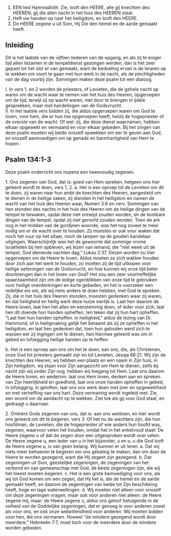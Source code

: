 1. EEN lied Hammaäloth. Zie, looft den HEERE, alle gij knechten des HEEREN; gij die allen nacht in het huis des HEEREN staat.
2. Heft uw handen op naar het heiligdom, en looft den HEERE.
3. De HEERE zegene u uit Sion, Hij Die den hemel en de aarde gemaakt heeft.

## Inleiding

Dit is het laatste van de vijftien liederen van de opgang, en als zij te eniger tijd allen tezamen in de tempeldienst gezongen werden, dan is het zeer gepast tot het slot er van gemaakt, want de bedoeling ervan is de leraren op te wekken om voort te gaan met hun werk in de nacht, als de plechtigheden van de dag voorbij zijn. 
Sommigen maken deze psalm tot een dialoog.

I. In vers 1. en 2 worden de priesters, of Levieten, die de gehele nacht op waren om de wacht waar te nemen van het huis des Heeren, opgeroepen om de tijd, terwijl zij op wacht waren, niet door te brengen in ijdele gesprekken, maar met handelingen van de Godsvrucht.  
II. In het laatste vers bidden zij, die aldus opgeroepen waren om God te loven, voor hem, die er hun toe opgeroepen heeft, hetzij de hogepriester of de overste van de wacht. Of wel: zij, die deze dienst waarnamen, hebben elkaar opgewekt en vermaand en voor elkaar gebeden. Bij het zingen van deze psalm moeten wij beide onszelf opwekken om eer te geven aan God, en onszelf aanmoedigen om op genade en barmhartigheid van Hem te hopen.

## Psalm 134:1-3 
Deze psalm onderricht ons nopens een tweevoudig zegenen.

1\. Ons zegenen van God, dat is: goed van Hem spreken, hetgeen ons hier geleerd wordt te doen, vers 1, 2.
a. Het is een oproep tot de Levieten om dit te doen, zij waren naar hun ambt de knechten des Heeren, aangesteld om te dienen in de heilige zaken, zij dienden in het heiligdom en namen de wacht van het huis des Heeren waar, Numeri 3:6 en verv. Sommigen van hen stonden des nachts in het huis des Heeren om de heilige dingen van de tempel te bewaken, opdat deze niet ontwijd zouden worden, en de kostbare dingen van de tempel, opdat zij niet geroofd zouden worden. Toen de ark nog in het midden van de gordijnen woonde, was het nog zoveel te meer nodig om er de wacht over te houden. Zij moesten er ook voor waken dat noch het vuur op het altaar, noch de lampen op de gouden kandelaar uitgingen. Waarschijnlijk was het de gewoonte dat sommige vrome Israëlieten bij hen opbleven, wij lezen van iemand, die "niet week uit de tempel, God dienende nachten dag," Lukas 2:37. Dezen worden nu hier opgeroepen om de Heere te loven. Aldus moeten ze zich wakker houden door zich aan het werk te houden, zo moeten zij de tijd uitkopen voor heilige oefeningen van de Godsvrucht, en hoe kunnen wij onze tijd beter doorbrengen dan in het loven van God? Het zou een zeer voortreffelijke spaarzaamheid zijn om de ledige ogenblikken van onze tijd te gebruiken voor heilige overdenkingen en korte gebeden, en het is voorzeker een redelijke eis om, als wij niets anders te doen hebben, met God te spreken. Zij, die in het huis des Heeren stonden, moesten gedenken waar zij waren, en dat heiligheid en heilig werk deze huize sierlijk is. Laat hen daarom de Heere loven, laat hen het allen en eenstemmig doen, of ieder voor zich, laat hen dit doende hun handen opheffen, ten teken dat zij hun hart opheffen. "Laat hen hun handen opheffen. in heiligheid," aldus de lezing van Dr. Hammond, of in heiligmaking gelijk het betaamt als zij ze opheffen in het heiligdom, en laat hen gedenken dat, toen hun geboden werd zich te wassen eer zij ingingen om te dienen, hen hiermee geleerd was om in gebed en lofzegging heilige handen op te heffen.

b. Het is een oproep aan ons om het te doen, aan ons, die, als Christenen, onze God tot priesters gemaakt zijn en tot Levieten, Jesaja 66:21. Wij zijn de knechten des Heeren, wij hebben een plaats en een naam in Zijn huis, in Zijn heiligdom, wij staan voor Zijn aangezicht om Hem te dienen, zelfs bij nacht zijn wij onder Zijn oog, hebben wij toegang tot Hem. Laat ons daarom de Heere loven, en wederom: laat ons Hem loven, denken aan en spreken van Zijn heerlijkheid en goedheid, laat ons onze handen opheffen in gebed, in lofzegging, in geloften, laat ons ons werk doen met ijver en opgewektheid en met verheffing van ons hart. Deze vermaning wordt ingeleid met: Zie, een woord om de aandacht op te wekken. Ziet toe als gij voor God staat, en gedraagt u daarnaar.

2\. Omtrent Gods zegenen van ons, dat is: aan ons weldoen, en hier wordt ons geleerd om dit te begeren, vers 3. Of het nu de wachters zijn, die hun hoofdman, de Levieten, die de hogepriester of wie anders hun hoofd was, zegenen, waarvoor velen het houden, omdat het in het enkelvoud staat: De Heere zegene u of dat de zegen door een uitgesproken wordt over velen: De Heere zegene u, een ieder van u in het bijzonder, u en u, u die God looft de Heere zegene u, is van geen belang. Wij kunnen er uit leren: 
a. Dat wij niets meer behoeven te begeren om ons gelukkig te maken, dan om door de Heere te worden gezegend, want die Hij zegent zijn gezegend.
b. Dat zegeningen uit Sion, geestelijke zegeningen, de zegeningen van het verbond en van gemeenschap met God, de beste zegeningen zijn, die wij het meest moeten begeren.
c. Het is een grote bemoediging voor ons, als wij tot God komen om een zegen, dat Hij het is, die de hemel en de aarde gemaakt heeft, en daarom de zegeningen van beide tot Zijn beschikking heeft, hoge en lage waterwellingen.
d. Wij moeten niet alleen voor onszelf om deze zegeningen vragen, maar ook voor anderen niet alleen: de Heere zegene mij, maar: de Heere zegene u, aldus ons geloof betuigende in de volheid van de Goddelijke zegeningen, dat er genoeg is voor anderen zowel als voor ons, en ook onze welwillendheid voor anderen. Wij moeten bidden voor hen, die ons vermanen. Hoewel "de mindere gezegend wordt door meerdere," Hebreeën 7:7, moet toch voor de meerdere door de mindere worden gebeden.
